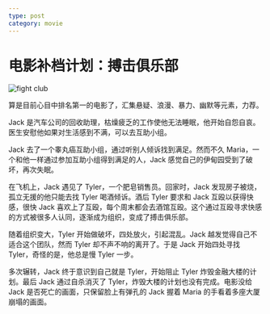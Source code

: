 ```yaml
---
type: post
category: movie
---
```


# 电影补档计划：搏击俱乐部

![fight club](https://img1.doubanio.com/view/photo/l/public/p1910926158.webp)

算是目前心目中排名第一的电影了，汇集悬疑、浪漫、暴力、幽默等元素，力荐。

Jack 是汽车公司的回收助理，枯燥疲乏的工作使他无法睡眠，他开始自怨自哀。医生安慰他如果对生活感到不满，可以去互助小组。

Jack 去了一个睾丸癌互助小组，通过听别人倾诉找到满足。然而不久 Maria，一个和他一样通过参加互助小组得到满足的人，Jack 感觉自己的伊甸园受到了破坏，再次失眠。

在飞机上，Jack 遇见了 Tyler，一个肥皂销售员。回家时，Jack 发现房子被烧，孤立无援的他只能去找 Tyler 喝酒倾诉。酒后 Tyler 要求和 Jack 互殴以获得快感，很快 Jack 喜欢上了互殴，每个周末都会去酒馆互殴。这个通过互殴寻求快感的方式被很多人认同，逐渐成为组织，变成了搏击俱乐部。

随着组织变大，Tyler 开始做破坏，四处放火，引起混乱。Jack 越发觉得自己不适合这个团队，然而 Tyler 却不声不响的离开了。于是 Jack 开始四处寻找 Tyler，奇怪的是，他总是慢 Tyler 一步。

多次辗转，Jack 终于意识到自己就是 Tyler，开始阻止 Tyler 炸毁金融大楼的计划。最后 Jack 通过自杀消灭了 Tyler，炸毁大楼的计划也没有完成。电影没给 Jack 是否死亡的画面，只保留脸上有弹孔的 Jack 握着 Maria 的手看着多座大厦崩塌的画面。
